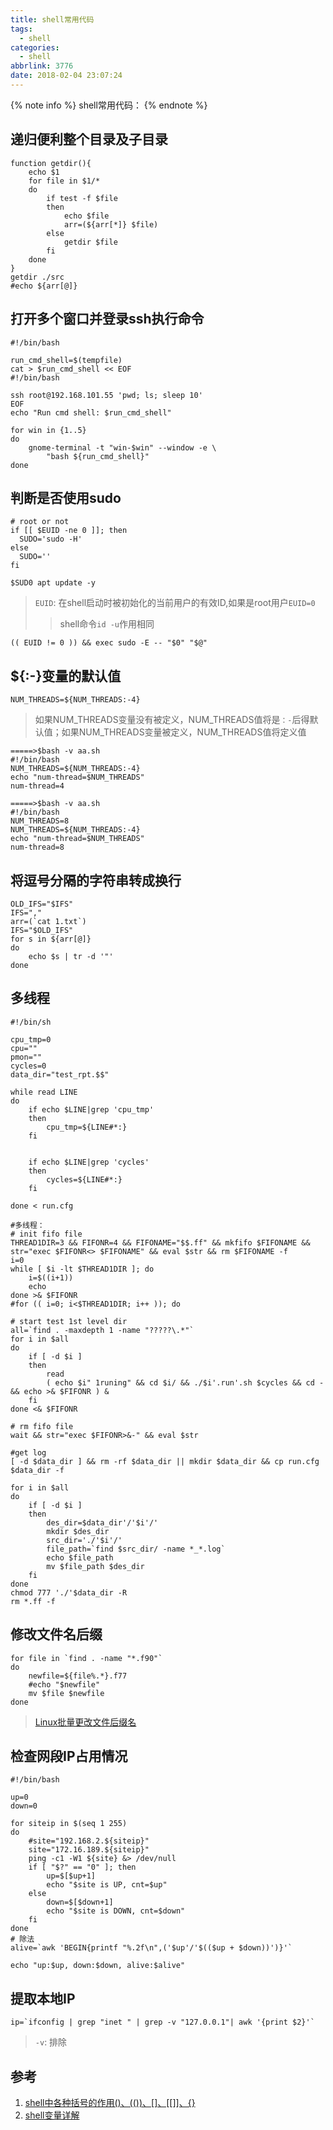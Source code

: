 ```yaml
---
title: shell常用代码
tags:
  - shell
categories:
  - shell
abbrlink: 3776
date: 2018-02-04 23:07:24
---
```


{% note info %} shell常用代码： {% endnote %}

<!--more-->

## 递归便利整个目录及子目录

``` shell
function getdir(){
    echo $1
    for file in $1/*
    do
        if test -f $file
        then
            echo $file
            arr=(${arr[*]} $file)
        else
            getdir $file
        fi
    done
}
getdir ./src
#echo ${arr[@]}
```

## 打开多个窗口并登录ssh执行命令

``` shell
#!/bin/bash

run_cmd_shell=$(tempfile)
cat > $run_cmd_shell << EOF
#!/bin/bash

ssh root@192.168.101.55 'pwd; ls; sleep 10'
EOF
echo "Run cmd shell: $run_cmd_shell"

for win in {1..5}
do
    gnome-terminal -t "win-$win" --window -e \
        "bash ${run_cmd_shell}"
done
```

## 判断是否使用sudo

``` shell
# root or not
if [[ $EUID -ne 0 ]]; then
  SUDO='sudo -H'
else
  SUDO=''
fi

$SUD0 apt update -y
```
> `EUID`: 在shell启动时被初始化的当前用户的有效ID,如果是root用户`EUID=0`
> > shell命令`id -u`作用相同

``` shell
(( EUID != 0 )) && exec sudo -E -- "$0" "$@"
```

## ${:-}变量的默认值

``` shell
NUM_THREADS=${NUM_THREADS:-4}
```
> 如果NUM_THREADS变量没有被定义，NUM_THREADS值将是`：-`后得默认值；如果NUM_THREADS变量被定义，NUM_THREADS值将定义值

``` shell
=====>$bash -v aa.sh
#!/bin/bash
NUM_THREADS=${NUM_THREADS:-4}
echo "num-thread=$NUM_THREADS"
num-thread=4

=====>$bash -v aa.sh
#!/bin/bash
NUM_THREADS=8
NUM_THREADS=${NUM_THREADS:-4}
echo "num-thread=$NUM_THREADS"
num-thread=8
```

## 将逗号分隔的字符串转成换行

``` shell
OLD_IFS="$IFS"
IFS=","
arr=(`cat 1.txt`)
IFS="$OLD_IFS"
for s in ${arr[@]}
do
    echo $s | tr -d '"'
done
```

## 多线程

``` shell
#!/bin/sh

cpu_tmp=0
cpu=""
pmon=""
cycles=0
data_dir="test_rpt.$$"

while read LINE
do
	if echo $LINE|grep 'cpu_tmp'
	then
		cpu_tmp=${LINE#*:}
	fi


	if echo $LINE|grep 'cycles'
	then
		cycles=${LINE#*:}
	fi

done < run.cfg

#多线程：
# init fifo file
THREAD1DIR=3 && FIFONR=4 && FIFONAME="$$.ff" && mkfifo $FIFONAME && str="exec $FIFONR<> $FIFONAME" && eval $str && rm $FIFONAME -f
i=0
while [ $i -lt $THREAD1DIR ]; do
	i=$((i+1))
	echo
done >& $FIFONR
#for (( i=0; i<$THREAD1DIR; i++ )); do

# start test 1st level dir
all=`find . -maxdepth 1 -name "?????\.*"`
for i in $all
do
	if [ -d $i ]
	then
		read
		( echo $i" 1runing" && cd $i/ && ./$i'.run'.sh $cycles && cd - && echo >& $FIFONR ) &
	fi
done <& $FIFONR

# rm fifo file
wait && str="exec $FIFONR>&-" && eval $str

#get log
[ -d $data_dir ] && rm -rf $data_dir || mkdir $data_dir && cp run.cfg $data_dir -f

for i in $all
do
	if [ -d $i ]
	then
		des_dir=$data_dir'/'$i'/'
		mkdir $des_dir
		src_dir='./'$i'/'
		file_path=`find $src_dir/ -name *_*.log`
		echo $file_path
		mv $file_path $des_dir
	fi
done
chmod 777 './'$data_dir -R
rm *.ff -f
```

## 修改文件名后缀

``` shell
for file in `find . -name "*.f90"`
do
	newfile=${file%.*}.f77
	#echo "$newfile"
	mv $file $newfile
done
```
>[Linux批量更改文件后缀名](https://blog.csdn.net/longxibendi/article/details/6387732)

## 检查网段IP占用情况

``` shell
#!/bin/bash

up=0
down=0

for siteip in $(seq 1 255)
do
	#site="192.168.2.${siteip}"
	site="172.16.189.${siteip}"
	ping -c1 -W1 ${site} &> /dev/null
	if [ "$?" == "0" ]; then
		up=$[$up+1]
		echo "$site is UP, cnt=$up"
	else
		down=$[$down+1]
		echo "$site is DOWN, cnt=$down"
	fi
done
# 除法
alive=`awk 'BEGIN{printf "%.2f\n",('$up'/'$(($up + $down))')}'`

echo "up:$up, down:$down, alive:$alive"
```

## 提取本地IP

``` shell
ip=`ifconfig | grep "inet " | grep -v "127.0.0.1"| awk '{print $2}'`
```
> `-v`: 排除

## 参考

1. [shell中各种括号的作用()、(())、[]、[[]]、{}](http://blog.csdn.net/taiyang1987912/article/details/39551385)
2. [shell变量详解](https://www.cnblogs.com/barrychiao/archive/2012/10/22/2733210.html)

